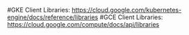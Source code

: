 #GKE Client Libraries: https://cloud.google.com/kubernetes-engine/docs/reference/libraries
#GCE Client Libraries: https://cloud.google.com/compute/docs/api/libraries
